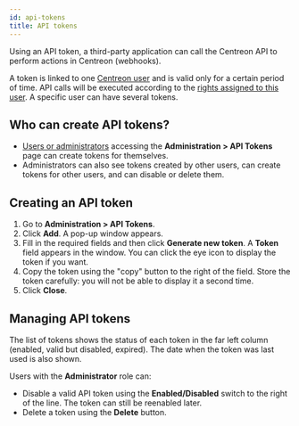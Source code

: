 ```yaml
---
id: api-tokens
title: API tokens
---
```


Using an API token, a third-party application can call the Centreon API to perform actions in Centreon (webhooks).

A token is linked to one [Centreon user](../monitoring/basic-objects/contacts.md) and is valid only for a certain period of time. API calls will be executed according to the [rights assigned to this user](../administration/access-control-lists.md#granting-rights-to-a-user). A specific user can have several tokens.

## Who can create API tokens?

* [Users or administrators](../administration/access-control-lists.md#granting-rights-to-a-user) accessing the **Administration > API Tokens** page can create tokens for themselves.
* Administrators can also see tokens created by other users, can create tokens for other users, and can disable or delete them.

## Creating an API token

1. Go to **Administration > API Tokens**.
2. Click **Add**. A pop-up window appears.
3. Fill in the required fields and then click **Generate new token**. A **Token** field appears in the window. You can click the eye icon to display the token if you want.
4. Copy the token using the "copy" button to the right of the field. Store the token carefully: you will not be able to display it a second time.
5. Click **Close**.

## Managing API tokens

The list of tokens shows the status of each token in the far left column (enabled, valid but disabled, expired). The date when the token was last used is also shown.

Users with the **Administrator** role can:

* Disable a valid API token using the **Enabled/Disabled** switch to the right of the line. The token can still be reenabled later.
* Delete a token using the **Delete** button.
